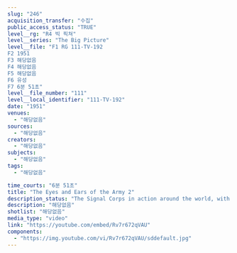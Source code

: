 ```yaml
---
slug: "246"
acquisition_transfer: "수집"
public_access_status: "TRUE"
level__rg: "R4 빅 픽쳐"
level__series: "The Big Picture"
level__file: "F1 RG 111-TV-192
F2 1951
F3 해당없음
F4 해당없음
F5 해당없음
F6 유성
F7 6분 51초"
level__file_number: "111"
level__local_identifier: "111-TV-192"
date: "1951"
venues: 
  - "해당없음"
sources: 
  - "해당없음"
creators: 
  - "해당없음"
subjects: 
  - "해당없음"
tags: 
  - "해당없음"

time_courts: "6분 51초"
title: "The Eyes and Ears of the Army 2"
description_status: "The Signal Corps in action around the world, with emphasison service during the Korean War."
description: "해당없음"
shotlist: "해당없음"
media_type: "video"
link: "https://youtube.com/embed/Rv7r672qVAU"
components: 
  - "https://img.youtube.com/vi/Rv7r672qVAU/sddefault.jpg"
---
```

